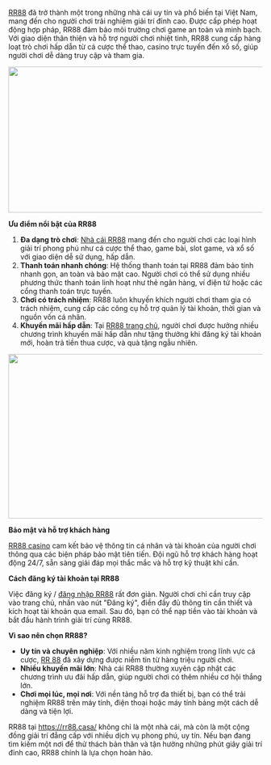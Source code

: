 <p><a href="https://rr88.casa/">RR88</a> đ&atilde; trở th&agrave;nh một trong những nh&agrave; c&aacute;i uy t&iacute;n v&agrave; phổ biến tại Việt Nam, mang đến cho người chơi trải nghiệm giải tr&iacute; đỉnh cao. Được cấp ph&eacute;p hoạt động hợp ph&aacute;p, RR88 đảm bảo m&ocirc;i trường chơi game an to&agrave;n v&agrave; minh bạch. Với giao diện th&acirc;n thiện v&agrave; hỗ trợ người chơi nhiệt t&igrave;nh, RR88 cung cấp h&agrave;ng loạt tr&ograve; chơi hấp dẫn từ c&aacute; cược thể thao, casino trực tuyến đến xổ số, gi&uacute;p người chơi dễ d&agrave;ng truy cập v&agrave; tham gia.</p>
<p><img src="https://pbs.twimg.com/profile_banners/1843940421724176384/1728464732/1500x500" alt="" width="867" height="289" /></p>
<p><strong>Ưu điểm nổi bật của RR88</strong></p>
<ol>
<li><strong>Đa dạng tr&ograve; chơi</strong>: <a href="https://rr88.casa/">Nh&agrave; c&aacute;i RR88</a> mang đến cho người chơi c&aacute;c loại h&igrave;nh giải tr&iacute; phong ph&uacute; như c&aacute; cược thể thao, game b&agrave;i, slot game, v&agrave; xổ số với giao diện dễ sử dụng, hấp dẫn.</li>
<li><strong>Thanh to&aacute;n nhanh ch&oacute;ng</strong>: Hệ thống thanh to&aacute;n tại RR88 đảm bảo t&iacute;nh nhanh gọn, an to&agrave;n v&agrave; bảo mật cao. Người chơi c&oacute; thể sử dụng nhiều phương thức thanh to&aacute;n linh hoạt như thẻ ng&acirc;n h&agrave;ng, v&iacute; điện tử hoặc c&aacute;c cổng thanh to&aacute;n trực tuyến.</li>
<li><strong>Chơi c&oacute; tr&aacute;ch nhiệm</strong>: RR88 lu&ocirc;n khuyến kh&iacute;ch người chơi tham gia c&oacute; tr&aacute;ch nhiệm, cung cấp c&aacute;c c&ocirc;ng cụ hỗ trợ quản l&yacute; t&agrave;i khoản, thời gian v&agrave; nguồn vốn c&aacute; nh&acirc;n.</li>
<li><strong>Khuyến m&atilde;i hấp dẫn</strong>: Tại <a href="https://rr88.casa/">RR88 trang chủ</a>, người chơi được hưởng nhiều chương tr&igrave;nh khuyến m&atilde;i hấp dẫn như tặng thưởng khi đăng k&yacute; t&agrave;i khoản mới, ho&agrave;n trả tiền thua cược, v&agrave; qu&agrave; tặng ngẫu nhi&ecirc;n.</li>
</ol>
<p><img src="https://pbs.twimg.com/media/GZb-SQbbYAAgm8y?format=png&amp;name=900x900" alt="" width="868" height="326" /></p>
<p><strong>Bảo mật v&agrave; hỗ trợ kh&aacute;ch h&agrave;ng</strong></p>
<p><a href="https://rr88.casa/">RR88 casino</a> cam kết bảo vệ th&ocirc;ng tin c&aacute; nh&acirc;n v&agrave; t&agrave;i khoản của người chơi th&ocirc;ng qua c&aacute;c biện ph&aacute;p bảo mật ti&ecirc;n tiến. Đội ngũ hỗ trợ kh&aacute;ch h&agrave;ng hoạt động 24/7, sẵn s&agrave;ng giải đ&aacute;p mọi thắc mắc v&agrave; hỗ trợ kỹ thuật khi cần.</p>
<p><strong>C&aacute;ch đăng k&yacute; t&agrave;i khoản tại RR88</strong></p>
<p>Việc đăng k&yacute; / <a href="https://rr88.casa/">đăng nhập RR88</a> rất đơn giản. Người chơi chỉ cần truy cập v&agrave;o trang chủ, nhấn v&agrave;o n&uacute;t "Đăng k&yacute;", điền đầy đủ th&ocirc;ng tin cần thiết v&agrave; k&iacute;ch hoạt t&agrave;i khoản qua email. Sau đ&oacute;, bạn c&oacute; thể nạp tiền v&agrave;o t&agrave;i khoản v&agrave; bắt đầu h&agrave;nh tr&igrave;nh giải tr&iacute; c&ugrave;ng RR88.</p>
<p><strong>V&igrave; sao n&ecirc;n chọn RR88?</strong></p>
<ul>
<li><strong>Uy t&iacute;n v&agrave; chuy&ecirc;n nghiệp</strong>: Với nhiều năm kinh nghiệm trong lĩnh vực c&aacute; cược, <a href="https://rr88.casa/">RR 88</a> đ&atilde; x&acirc;y dựng được niềm tin từ h&agrave;ng triệu người chơi.</li>
<li><strong>Nhiều khuyến m&atilde;i lớn</strong>: Nh&agrave; c&aacute;i RR88 thường xuy&ecirc;n cập nhật c&aacute;c chương tr&igrave;nh ưu đ&atilde;i hấp dẫn, gi&uacute;p người chơi c&oacute; th&ecirc;m nhiều cơ hội thắng lớn.</li>
<li><strong>Chơi mọi l&uacute;c, mọi nơi</strong>: Với nền tảng hỗ trợ đa thiết bị, bạn c&oacute; thể trải nghiệm RR88 tr&ecirc;n m&aacute;y t&iacute;nh, điện thoại hoặc m&aacute;y t&iacute;nh bảng một c&aacute;ch dễ d&agrave;ng v&agrave; tiện lợi.</li>
</ul>
<p>RR88 tại <a href="https://rr88.casa/">https://rr88.casa/</a> kh&ocirc;ng chỉ l&agrave; một nh&agrave; c&aacute;i, m&agrave; c&ograve;n l&agrave; một cộng đồng giải tr&iacute; đẳng cấp với nhiều dịch vụ phong ph&uacute;, uy t&iacute;n. Nếu bạn đang t&igrave;m kiếm một nơi để thử th&aacute;ch bản th&acirc;n v&agrave; tận hưởng những ph&uacute;t gi&acirc;y giải tr&iacute; đỉnh cao, RR88 ch&iacute;nh l&agrave; lựa chọn ho&agrave;n hảo.</p>